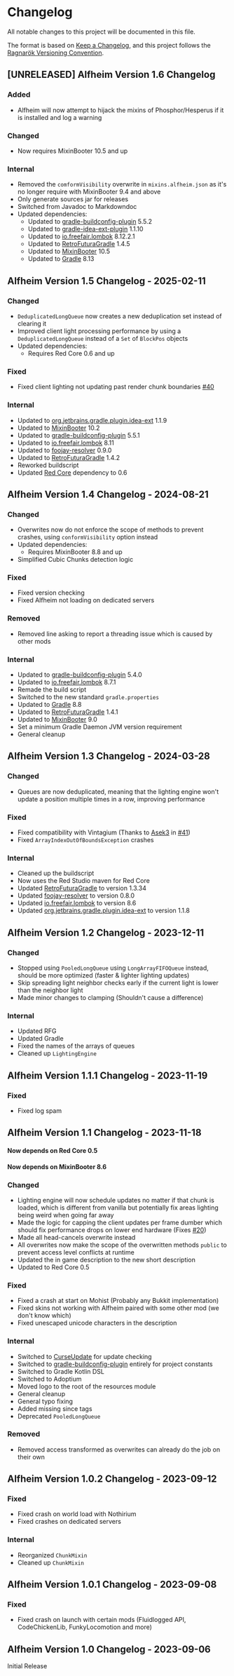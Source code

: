 # Changelog

All notable changes to this project will be documented in this file.

The format is based on [Keep a Changelog](https://keepachangelog.com),
and this project follows the [Ragnarök Versioning Convention](https://github.com/Red-Studio-Ragnarok/Commons/blob/main/Ragnar%C3%B6k%20Versioning%20Convention.md).

## [UNRELEASED] Alfheim Version 1.6 Changelog

### Added

- Alfheim will now attempt to hijack the mixins of Phosphor/Hesperus if it is installed and log a warning

### Changed

- Now requires MixinBooter 10.5 and up

### Internal

- Removed the `comformVisibility` overwrite in `mixins.alfheim.json` as it's no longer require with MixinBooter 9.4 and above
- Only generate sources jar for releases
- Switched from Javadoc to Markdowndoc
- Updated dependencies:
  - Updated to [gradle-buildconfig-plugin](https://github.com/gmazzo/gradle-buildconfig-plugin) 5.5.2
  - Updated to [gradle-idea-ext-plugin](https://github.com/JetBrains/gradle-idea-ext-plugin) 1.1.10
  - Updated to [io.freefair.lombok](https://plugins.gradle.org/plugin/io.freefair.lombok) 8.12.2.1
  - Updated to [RetroFuturaGradle](https://github.com/GTNewHorizons/RetroFuturaGradle) 1.4.5
  - Updated to [MixinBooter](https://www.curseforge.com/minecraft/mc-mods/mixin-booter) 10.5
  - Updated to [Gradle](https://gradle.org) 8.13

## Alfheim Version 1.5 Changelog - 2025-02-11

### Changed

- `DeduplicatedLongQueue` now creates a new deduplication set instead of clearing it
- Improved client light processing performance by using a `DeduplicatedLongQueue` instead of a `Set` of `BlockPos` objects
- Updated dependencies:
  - Requires Red Core 0.6 and up

### Fixed

- Fixed client lighting not updating past render chunk boundaries [#40](https://github.com/Red-Studio-Ragnarok/Alfheim/issues/40)

### Internal
  
- Updated to [org.jetbrains.gradle.plugin.idea-ext](https://github.com/JetBrains/gradle-idea-ext-plugin) 1.1.9
- Updated to [MixinBooter](https://github.com/CleanroomMC/MixinBooter) 10.2
- Updated to [gradle-buildconfig-plugin](https://github.com/gmazzo/gradle-buildconfig-plugin) 5.5.1
- Updated to [io.freefair.lombok](https://plugins.gradle.org/plugin/io.freefair.lombok) 8.11
- Updated to [foojay-resolver](https://github.com/gradle/foojay-toolchains) 0.9.0
- Updated to [RetroFuturaGradle](https://github.com/GTNewHorizons/RetroFuturaGradle) 1.4.2
- Reworked buildscript
- Updated [Red Core](https://www.curseforge.com/minecraft/mc-mods/red-core) dependency to 0.6

## Alfheim Version 1.4 Changelog - 2024-08-21

### Changed

- Overwrites now do not enforce the scope of methods to prevent crashes, using `conformVisibility` option instead
- Updated dependencies:
  - Requires MixinBooter 8.8 and up
- Simplified Cubic Chunks detection logic

### Fixed

- Fixed version checking
- Fixed Alfheim not loading on dedicated servers

### Removed

- Removed line asking to report a threading issue which is caused by other mods

### Internal

- Updated to [gradle-buildconfig-plugin](https://github.com/gmazzo/gradle-buildconfig-plugin) 5.4.0
- Updated to [io.freefair.lombok](https://plugins.gradle.org/plugin/io.freefair.lombok) 8.7.1
- Remade the build script
- Switched to the new standard `gradle.properties`
- Updated to [Gradle](https://gradle.org) 8.8
- Updated to [RetroFuturaGradle](https://github.com/GTNewHorizons/RetroFuturaGradle) 1.4.1
- Updated to [MixinBooter](https://github.com/CleanroomMC/MixinBooter) 9.0
- Set a minimum Gradle Daemon JVM version requirement
- General cleanup

## Alfheim Version 1.3 Changelog - 2024-03-28

### Changed

- Queues are now deduplicated, meaning that the lighting engine won't update a position multiple times in a row, improving performance

### Fixed

- Fixed compatibility with Vintagium (Thanks to [Asek3](https://github.com/Asek3) in [#41](https://github.com/Red-Studio-Ragnarok/Alfheim/pull/41))
- Fixed `ArrayIndexOutOfBoundsException` crashes

### Internal

- Cleaned up the buildscript
- Now uses the Red Studio maven for Red Core
- Updated [RetroFuturaGradle](https://github.com/GTNewHorizons/RetroFuturaGradle) to version 1.3.34
- Updated [foojay-resolver](https://github.com/gradle/foojay-toolchains) to version 0.8.0
- Updated [io.freefair.lombok](https://plugins.gradle.org/plugin/io.freefair.lombok) to version 8.6
- Updated [org.jetbrains.gradle.plugin.idea-ext](https://plugins.gradle.org/plugin/org.jetbrains.gradle.plugin.idea-ext) to version 1.1.8

## Alfheim Version 1.2 Changelog - 2023-12-11

### Changed

- Stopped using `PooledLongQueue` using `LongArrayFIFOQueue` instead, should be more optimized (faster & lighter lighting updates)
- Skip spreading light neighbor checks early if the current light is lower than the neighbor light
- Made minor changes to clamping (Shouldn't cause a difference)

### Internal

- Updated RFG
- Updated Gradle
- Fixed the names of the arrays of queues
- Cleaned up `LightingEngine`

## Alfheim Version 1.1.1 Changelog - 2023-11-19

### Fixed

- Fixed log spam

## Alfheim Version 1.1 Changelog - 2023-11-18

#### Now depends on Red Core 0.5
#### Now depends on MixinBooter 8.6

### Changed

- Lighting engine will now schedule updates no matter if that chunk is loaded, which is different from vanilla but potentially fix areas lighting being weird when going far away
- Made the logic for capping the client updates per frame dumber which should fix performance drops on lower end hardware (Fixes [#20](https://github.com/Red-Studio-Ragnarok/Alfheim/issues/20))
- Made all head-cancels overwrite instead
- All overwrites now make the scope of the overwritten methods `public` to prevent access level conflicts at runtime
- Updated the in game description to the new short description
- Updated to Red Core 0.5

### Fixed

- Fixed a crash at start on Mohist (Probably any Bukkit implementation)
- Fixed skins not working with Alfheim paired with some other mod (we don't know which)
- Fixed unescaped unicode characters in the description

### Internal

- Switched to [CurseUpdate](https://forge.curseupdate.com/) for update checking
- Switched to [gradle-buildconfig-plugin](https://github.com/gmazzo/gradle-buildconfig-plugin) entirely for project constants
- Switched to Gradle Kotlin DSL
- Switched to Adoptium
- Moved logo to the root of the resources module
- General cleanup
- General typo fixing
- Added missing since tags
- Deprecated `PooledLongQueue`

### Removed

- Removed access transformed as overwrites can already do the job on their own

## Alfheim Version 1.0.2 Changelog - 2023-09-12

### Fixed

- Fixed crash on world load with Nothirium
- Fixed crashes on dedicated servers

### Internal

- Reorganized `ChunkMixin`
- Cleaned up `ChunkMixin`

## Alfheim Version 1.0.1 Changelog - 2023-09-08

### Fixed

- Fixed crash on launch with certain mods (Fluidlogged API, CodeChickenLib, FunkyLocomotion and more)

## Alfheim Version 1.0 Changelog - 2023-09-06

Initial Release
